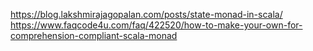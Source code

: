 https://blog.lakshmirajagopalan.com/posts/state-monad-in-scala/
https://www.faqcode4u.com/faq/422520/how-to-make-your-own-for-comprehension-compliant-scala-monad
